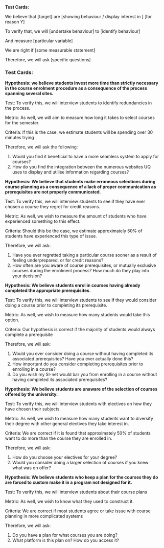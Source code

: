 **Test Cards:**

We believe that \[target\] are \[showing behaviour / display interest in \] \[for reason Y\]

To verify that, we will \[undertake behaviour\] to \[identify behaviour\]

And measure \[particular variable\]

We are right if \[some measurable statement\]

Therefore, we will ask \[specific questions\]

### Test Cards:

**Hypothesis: we believe students invest more time than strictly necessary in the course enrolment procedure as a consequence of the process spanning several sites.**

Test: To verify this, we will interview students to identify redundancies in the process.

Metric: As well, we will aim to measure how long it takes to select courses for the semester.

Criteria: If this is the case, we estimate students will be spending over 30 minutes trying

Therefore, we will ask the following:

1) Would you find it beneficial to have a more seamless system to apply for courses?  
2) How do you find the integration between the numerous websites UQ uses to display and utilise information regarding courses?

**Hypothesis: We believe that students make erroneous selections during course planning as a consequence of a lack of proper communication as prerequisites are not properly communicated.**

Test: To verify this, we will interview students to see if they have ever chosen a course they regret for credit reasons.

Metric: As well, we wish to measure the amount of students who have experienced something to this effect.

Criteria: Should this be the case, we estimate approximately 50% of students have experienced this type of issue.

Therefore, we will ask:

1) Have you ever regretted taking a particular course sooner as a result of feeling underprepared, or for credit reasons?  
2) How often are you aware of course prerequisites, or mutually exclusive courses during the enrolment process? How much do they play into your decision?

**Hypothesis: We believe students enrol in courses having already completed the appropriate prerequisites.**

Test: To verify this, we will interview students to see if they would consider doing a course prior to completing its prerequisite.

Metric: As well, we wish to measure how many students would take this option.

Criteria: Our hypothesis is correct if the majority of students would always complete a prerequisite

Therefore, we will ask:

1) Would you ever consider doing a course without having completed its associated prerequisites? Have you ever actually done this?  
2) How important do you consider completing prerequisites prior to enrolling in a course?  
3) Do you wish my SI-net would bar you from enrolling in a course without having completed its associated prerequisites?

**Hypothesis: We believe students are unaware of the selection of courses offered by the university.**

Test: To verify this, we will interview students with electives on how they have chosen their subjects.

Metric: As well, we wish to measure how many students want to diversify their degree with other general electives they take interest in.

Criteria: We are correct if it is found that approximately 50% of students want to do more than the course they are enrolled in.

Therefore, we will ask:

1) How do you choose your electives for your degree?  
2) Would you consider doing a larger selection of courses if you knew what was on offer?

**Hypothesis: We believe students who keep a plan for the courses they do are forced to custom make it in a program not designed for it.**

Test: To verify this, we will interview students about their course plans

Metric: As well, we wish to know what they used to construct it.

Criteria: We are correct if most students agree or take issue with course planning in more complicated systems

Therefore, we will ask: 

1) Do you have a plan for what courses you are doing?  
2) What platform is this plan on? How do you access it?